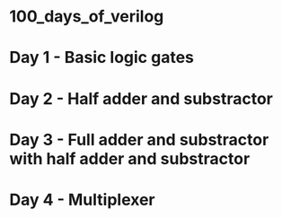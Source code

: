 # 100_days_of_verilog

# Day 1 - Basic logic gates
# Day 2 - Half adder and  substractor
# Day 3 - Full adder and substractor with half adder and substractor 
# Day 4 - Multiplexer 

